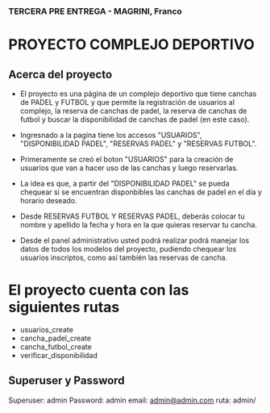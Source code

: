 ### TERCERA PRE ENTREGA  - MAGRINI, Franco
# PROYECTO COMPLEJO DEPORTIVO

## Acerca del proyecto
+ El proyecto es una página de un complejo deportivo que tiene canchas de PADEL y FUTBOL y que permite la registración de usuarios al complejo, la reserva de canchas de padel, la reserva de canchas de futbol y buscar la disponibilidad de canchas de padel (en este caso).

+ Ingresnado a la pagina tiene los accesos "USUARIOS", "DISPONIBILIDAD PADEL", "RESERVAS PADEL" y "RESERVAS FUTBOL".

+ Primeramente se creó el boton "USUARIOS" para la creación de usuarios que van a hacer uso de las canchas y luego reservarlas.

+ La idea es que, a partir del "DISPONIBILIDAD PADEL" se pueda chequear si se encuentran disponbibles las canchas de padel en el día y horario deseado.

+ Desde RESERVAS FUTBOL Y RESERVAS PADEL, deberás colocar tu nombre y apellido la fecha y hora en la que quieras reservar tu cancha.

+ Desde el panel administrativo usted podrá realizar podrá manejar los datos de todos los modelos del proyecto, pudiendo chequear los usuarios inscriptos, como así también las reservas de cancha.

# El proyecto cuenta con las siguientes rutas
+ usuarios_create
+ cancha_padel_create
+ cancha_futbol_create
+ verificar_disponibilidad
    
## Superuser y Password
Superuser: admin
Password: admin
email: admin@admin.com
ruta: admin/


